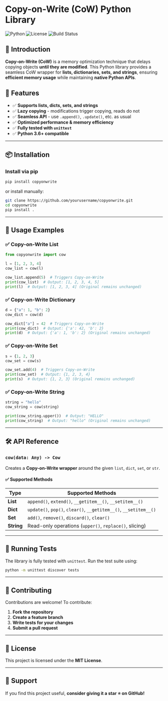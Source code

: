 # Copy-on-Write (CoW) Python Library

![Python](https://img.shields.io/badge/python-3.6+-blue.svg)
![License](https://img.shields.io/badge/license-MIT-green)
![Build Status](https://img.shields.io/badge/build-passing-brightgreen)

## 🚀 Introduction
**Copy-on-Write (CoW)** is a memory optimization technique that delays copying objects **until they are modified**. This Python library provides a seamless CoW wrapper for **lists, dictionaries, sets, and strings**, ensuring **efficient memory usage** while maintaining **native Python APIs**.

## 🔧 Features
- ✅ **Supports lists, dicts, sets, and strings**
- ✅ **Lazy copying** - modifications trigger copying, reads do not
- ✅ **Seamless API** - use `.append()`, `.update()`, etc. as usual
- ✅ **Optimized performance & memory efficiency**
- ✅ **Fully tested with `unittest`**
- ✅ **Python 3.6+ compatible**

---

## 📦 Installation
### **Install via pip**
```sh
pip install copyonwrite
```
or install manually:
```sh
git clone https://github.com/yourusername/copyonwrite.git
cd copyonwrite
pip install .
```

---

## 🚀 Usage Examples

### **✅ Copy-on-Write List**
```python
from copyonwrite import cow

l = [1, 2, 3, 4]
cow_list = cow(l)

cow_list.append(5)  # Triggers Copy-on-Write
print(cow_list)  # Output: [1, 2, 3, 4, 5]
print(l)  # Output: [1, 2, 3, 4] (Original remains unchanged)
```

### **✅ Copy-on-Write Dictionary**
```python
d = {"a": 1, "b": 2}
cow_dict = cow(d)

cow_dict["a"] = 42  # Triggers Copy-on-Write
print(cow_dict)  # Output: {'a': 42, 'b': 2}
print(d)  # Output: {'a': 1, 'b': 2} (Original remains unchanged)
```

### **✅ Copy-on-Write Set**
```python
s = {1, 2, 3}
cow_set = cow(s)

cow_set.add(4)  # Triggers Copy-on-Write
print(cow_set)  # Output: {1, 2, 3, 4}
print(s)  # Output: {1, 2, 3} (Original remains unchanged)
```

### **✅ Copy-on-Write String**
```python
string = "hello"
cow_string = cow(string)

print(cow_string.upper())  # Output: "HELLO"
print(cow_string)  # Output: "hello" (Original remains unchanged)
```

---

## 🛠 API Reference
### **`cow(data: Any) -> Cow`**
Creates a **Copy-on-Write wrapper** around the given `list`, `dict`, `set`, or `str`.

#### ✅ **Supported Methods**
| **Type** | **Supported Methods** |
|----------|-----------------------|
| **List** | `append()`, `extend()`, `__getitem__()`, `__setitem__()` |
| **Dict** | `update()`, `pop()`, `clear()`, `__getitem__()`, `__setitem__()` |
| **Set**  | `add()`, `remove()`, `discard()`, `clear()` |
| **String** | Read-only operations (`upper()`, `replace()`, slicing) |

---

## 🧪 Running Tests
The library is fully tested with `unittest`. Run the test suite using:

```sh
python -m unittest discover tests
```

---

## 🤝 Contributing
Contributions are welcome! To contribute:
1. **Fork the repository**
2. **Create a feature branch**
3. **Write tests for your changes**
4. **Submit a pull request**

---

## 📜 License
This project is licensed under the **MIT License**.

---

## 🌟 Support
If you find this project useful, **consider giving it a star ⭐ on GitHub!**
